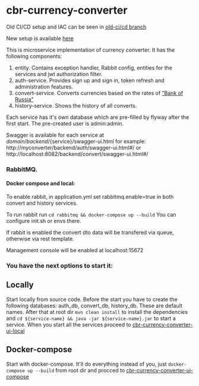# cbr-currency-converter

Old CI/CD setup and IAC can be seen in [old-ci/cd branch](https://github.com/CPTMUTCHELL/cbr-currency-converter/tree/old-ci/cd)

New setup is available [here](https://github.com/CPTMUTCHELL/cbr-devops)


This is microservice implementation of currency converter. 
It has the following components:

1. entity. Contains exception handler, Rabbit config, entities for the services and jwt authorization filter.
2. auth-service. Provides sign up and sign in, token refresh and administration features.
3. convert-service. Converts currencies based on the rates of ["Bank of Russia"](http://www.cbr.ru/scripts/XML_daily.asp)
4. history-service. Shows the history of all converts.

Each service has it's own database which are pre-filled by flyway after the first start.
The pre-created user is admin:admin. 

Swagger is available for each service at ${domain}/backend/${service}/swagger-ui.html for example: http://myconverter/backend/auth/swagger-ui.html#/ or http://localhost:8082/backend/convert/swagger-ui.html#/

### RabbitMQ.

#### Docker compose and local:
To enable rabbit, in application.yml set rabbitmq.enable=true in both convert and history services.

To run rabbit run `cd rabbitmq && docker-compose up --build` You can configure init.sh or envs there.

If rabbit is enabled the convert dto data will be transfered via queue, otherwise via rest template.

Management console will be enabled at localhost:15672


### You have the next options to start it:

## Locally
Start locally from source code. Before the start you have to create the following databases: auth_db, convert_db, history_db. These are default names.
After that at root dir `mvn clean install` to install the dependencies and `cd ${service-name} && java -jar ${service-name}.jar` to start a service. When you start all the services proceed to [cbr-currency-converter-ui-local](https://github.com/CPTMUTCHELL/cbr-currency-converter-ui/blob/master/README.md#local) 


## Docker-compose
Start with docker-compose. It'll do everything instead of you, just `docker-compose up --build` from root dir and procced to [cbr-currency-converter-ui-compose](https://github.com/CPTMUTCHELL/cbr-currency-converter-ui/blob/master/README.md#compose)







